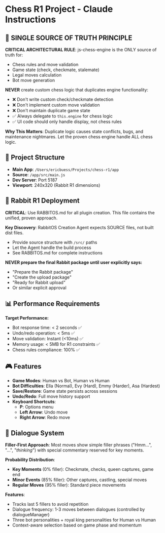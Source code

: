 # Chess R1 Project - Claude Instructions

## 🎯 SINGLE SOURCE OF TRUTH PRINCIPLE

**CRITICAL ARCHITECTURAL RULE**: js-chess-engine is the ONLY source of truth for:
- Chess rules and move validation
- Game state (check, checkmate, stalemate)
- Legal moves calculation
- Bot move generation

**NEVER** create custom chess logic that duplicates engine functionality:
- ❌ Don't write custom check/checkmate detection
- ❌ Don't implement custom move validation
- ❌ Don't maintain duplicate game state
- ✅ Always delegate to `this.engine` for chess logic
- ✅ UI code should only handle display, not chess rules

**Why This Matters**: Duplicate logic causes state conflicts, bugs, and maintenance nightmares. Let the proven chess engine handle ALL chess logic.

## 📁 Project Structure

- **Main App**: `/Users/ericbuess/Projects/chess-r1/app`
- **Source**: `/app/src/main.js`
- **Dev Server**: Port 5187
- **Viewport**: 240x320 (Rabbit R1 dimensions)

## 🚀 Rabbit R1 Deployment

**CRITICAL**: Use RABBITOS.md for all plugin creation. This file contains the unified, proven approach.

**Key Discovery**: RabbitOS Creation Agent expects SOURCE files, not built dist files.
- Provide source structure with `/src/` paths
- Let the Agent handle the build process
- See RABBITOS.md for complete instructions

**NEVER prepare the final Rabbit package until user explicitly says:**
- "Prepare the Rabbit package"
- "Create the upload package"
- "Ready for Rabbit upload"
- Or similar explicit approval

## 📊 Performance Requirements

**Target Performance:**
- Bot response time: < 2 seconds ✅
- Undo/redo operation: < 5ms ✅
- Move validation: Instant (<10ms) ✅
- Memory usage: < 5MB for R1 constraints ✅
- Chess rules compliance: 100% ✅

## 🎮 Features

- **Game Modes**: Human vs Bot, Human vs Human
- **Bot Difficulties**: Ella (Normal), Evy (Hard), Emmy (Harder), Asa (Hardest)
- **Save/Restore**: Game state persists across sessions
- **Undo/Redo**: Full move history support
- **Keyboard Shortcuts**:
  - **P**: Options menu
  - **Left Arrow**: Undo move
  - **Right Arrow**: Redo move

## 💬 Dialogue System

**Filler-First Approach**: Most moves show simple filler phrases ("Hmm...", "...", "*thinking*") with special commentary reserved for key moments.

**Probability Distribution**:
- **Key Moments** (0% filler): Checkmate, checks, queen captures, game end
- **Minor Events** (85% filler): Other captures, castling, special moves
- **Regular Moves** (95% filler): Standard piece movements

**Features**:
- Tracks last 5 fillers to avoid repetition
- Dialogue frequency: 1-3 moves between dialogues (controlled by dialogueManager)
- Three bot personalities + royal king personalities for Human vs Human
- Context-aware selection based on game phase and momentum